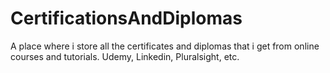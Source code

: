 # CertificationsAndDiplomas
A place where i store all the certificates and diplomas that i get from online courses and tutorials. Udemy, Linkedin, Pluralsight, etc.
